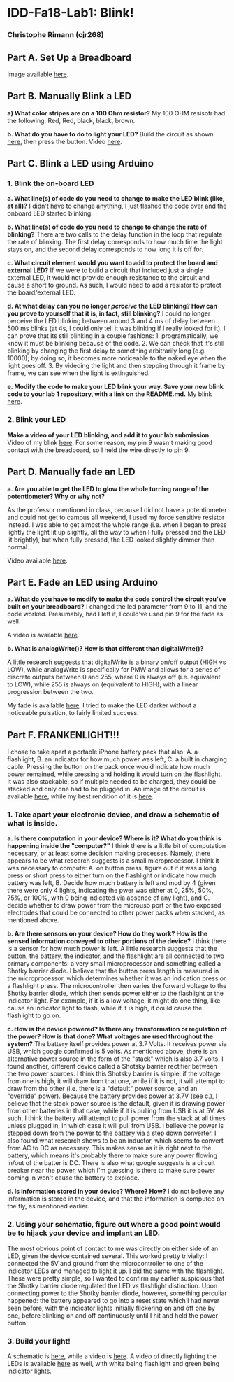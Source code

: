 # IDD-Fa18-Lab1: Blink!
### Christophe Rimann (cjr268)

## Part A. Set Up a Breadboard
Image available [here](https://github.com/infobiac/Interactive-Lab-Hub/blob/master/labs/Lab01/files/Breadboard1.jpg).
## Part B. Manually Blink a LED
**a) What color stripes are on a 100 Ohm resistor?** My 100 OHM resisotr had the following: Red, Red, black, black, brown.

**b. What do you have to do to light your LED?** Build the circuit as shown [here](https://github.com/FAR-Lab/Developing-and-Designing-Interactive-Devices/blob/docs/button_led_resistor_diagram.png), then press the button. Video [here](https://github.com/infobiac/Interactive-Lab-Hub/blob/master/labs/Lab01/files/button_press.MOV).

## Part C. Blink a LED using Arduino

### 1. Blink the on-board LED

**a. What line(s) of code do you need to change to make the LED blink (like, at all)?** I didn't have to change anything, I just flashed the code over and the onboard LED started blinking.

**b. What line(s) of code do you need to change to change the rate of blinking?** There are two calls to the delay function in the loop that regulate the rate of blinking. The first delay corresponds to how much time the light stays on, and the second delay corresponds to how long it is off for.

**c. What circuit element would you want to add to protect the board and external LED?** If we were to build a circuit that included just a single external LED, it would not provide enough resistance to the circuit and cause a short to ground. As such, I would need to add a resistor to protect the board/external LED.

**d. At what delay can you no longer *perceive* the LED blinking? How can you prove to yourself that it is, in fact, still blinking?** I could no longer perceive the LED blinking between around 3 and 4 ms of delay between 500 ms blinks (at 4s, I could only tell it was blinking if I really looked for it). I can prove that its still blinking in a couple fashions: 1. programatically, we know it must be blinking because of the code. 2. We can check that it's still blinking by changing the first delay to something arbitrarily long (e.g. 10000); by doing so, it becomes more noticeable to the naked eye when the light goes off. 3. By videoing the light and then stepping through it frame by frame, we can see when the light is extinguished. 

**e. Modify the code to make your LED blink your way. Save your new blink code to your lab 1 repository, with a link on the README.md.** My blink [here](https://github.com/infobiac/Interactive-Lab-Hub/blob/master/labs/Lab01/files/myblink.ino).

### 2. Blink your LED

**Make a video of your LED blinking, and add it to your lab submission.** Video of my blink [here](https://github.com/infobiac/Interactive-Lab-Hub/blob/master/labs/Lab01/files/PartCQ2.mp4). For some reason, my pin 9 wasn't making good contact with the breadboard, so I held the wire directly to pin 9.

## Part D. Manually fade an LED

**a. Are you able to get the LED to glow the whole turning range of the potentiometer? Why or why not?**

As the professor mentioned in class, because I did not have a potentiometer and could not get to campus all weekend, I used my force sensitive resistor instead. I was able to get almost the whole range (i.e. when I began to press lightly the light lit up slightly, all the way to when I fully pressed and the LED lit brightly), but when fully pressed, the LED looked slightly dimmer than normal.

Video available [here](https://github.com/infobiac/Interactive-Lab-Hub/blob/master/labs/Lab01/files/force.MOV).

## Part E. Fade an LED using Arduino

**a. What do you have to modify to make the code control the circuit you've built on your breadboard?**
I changed the led parameter from 9 to 11, and the code worked. Presumably, had I left it, I could've used pin 9 for the fade as well.

A video is available [here](https://github.com/infobiac/Interactive-Lab-Hub/blob/master/labs/Lab01/files/programatic_fade.mp4).

**b. What is analogWrite()? How is that different than digitalWrite()?**

A little research suggests that digitalWrite is a binary on/off output (HIGH vs LOW), while analogWrite is specifically for PMW and allows for a series of discrete outputs between 0 and 255, where 0 is always off (i.e. equivalent to LOW), while 255 is always on (equivalent to HIGH), with a linear progression between the two.

My fade is available [here](https://github.com/infobiac/Interactive-Lab-Hub/blob/master/labs/Lab01/files/myFade.ino). I tried to make the LED darker without a noticeable pulsation, to fairly limited success.



## Part F. FRANKENLIGHT!!!

I chose to take apart a portable iPhone battery pack that also: A. a flashlight, B. an indicator for how much power was left, C. a built in charging cable. Pressing the button on the pack once would indicate how much power remained, while pressing and holding it would turn on the flashlight. It was also stackable, so if multiple needed to be charged, they could be stacked and only one had to be plugged in. An image of the circuit is available [here](https://github.com/infobiac/Interactive-Lab-Hub/blob/master/labs/Lab01/files/circuit.pdf), while my best rendition of it is [here](https://github.com/infobiac/Interactive-Lab-Hub/blob/master/labs/Lab01/files/circuit.JPG).

### 1. Take apart your electronic device, and draw a schematic of what is inside.

**a. Is there computation in your device? Where is it? What do you think is happening inside the "computer?"**
I think there is a little bit of computation necessary, or at least some decision making processes. Namely, there appears to be what research suggests is a small microprocessor.  I think it was necessary to compute: A. on button press, figure out if it was a long press or short press to either turn on the flashlight or indicate how much battery was left, B. Decide how much battery is left and mod by 4 (given there were only 4 lights, indicating the pwer was either at 0, 25%, 50%, 75%, or 100%, with 0 being indicated via absence of any light), and C. decide whether to draw power from the microusb port or the two exposed electrodes that could be connected to other power packs when stacked, as mentioned above.

**b. Are there sensors on your device? How do they work? How is the sensed information conveyed to other portions of the device?** I think there is a sensor for how much power is left. A little research suggests that the button, the battery, the indicator, and the flashlight are all connected to two primary components: a very small microprocessor and something called a Shotky barrier diode. I believe that the button press length is measured in the microprocessor, which determines whether it was an indication press or a flashlight press. The microcontroller then varies the forward voltage to the Shotky barrier diode, which then sends power either to the flashlight or the indicator light. For example, if it is a low voltage, it might do one thing, like cause an indicator light to flash, while if it is high, it could cause the flashlight to go on.

**c. How is the device powered? Is there any transformation or regulation of the power? How is that done? What voltages are used throughout the system?** The battery itself provides power at 3.7 Volts. It receives power via USB, which google confirmed is 5 volts. As mentioned above, there is an alternative power source in the form of the "stack" which is also 3.7 volts. I found another, different device called a Shotsky barrier rectifier between the two power sources. I think this Shotsky barrier is simple: if the voltage from one is high, it will draw from that one, while if it is not, it will attempt to draw from the other (i.e. there is a "default" power source, and an "override" power). Because the battery provides power at 3.7V (see c.), I believe that the stack power source is the default, given it is drawing power from other batteries in that case, while if it is pulling from USB it is at 5V. As such, I think the battery will attempt to pull power from the stack at all times unless plugged in, in which case it will pull from USB. I believe the power is stepped down from the power to the battery via a step down converter. I also found what research shows to be an inductor, which seems to convert from AC to DC as necessary. This makes sense as it is right next to the battery, which means it's probably there to make sure any power flowing in/out of the batter is DC. There is also what google suggests is a circuit breaker near the power, which I'm guessing is there to make sure power coming in won't cause the battery to explode.

**d. Is information stored in your device? Where? How?** I do not believe any information is stored in the device, and that the information is computed on the fly, as mentioned earlier.

### 2. Using your schematic, figure out where a good point would be to hijack your device and implant an LED. 
The most obvious point of contact to me was directly on either side of an LED, given the device contained several. This worked pretty trivially: I connected the 5V and ground from the microcontroller to one of the indicator LEDs and managed to light it up. I did the same with the flashlight. These were pretty simple, so I wanted to confirm my earlier suspicious that the Shotky barrier diode regulated the LED vs flashlight distinction. Upon connecting power to the Shotky barrier diode, however, something perculiar happened: the battery appeared to go into a reset state which I had never seen before, with the indicator lights initially flickering on and off one by one, before blinking on and off continuously until I hit and held the power button.



### 3. Build your light!

A schematic is [here](https://github.com/infobiac/Interactive-Lab-Hub/blob/master/labs/Lab01/files/mycircuit.pdf), while a video is [here](https://github.com/infobiac/Interactive-Lab-Hub/blob/master/labs/Lab01/files/shotsky.mp4). A video of directly lighting the LEDs is available [here](https://github.com/infobiac/Interactive-Lab-Hub/blob/master/labs/Lab01/files/flashlightindicator.mp4) as well, with white being flashlight and green being indicator lights.
